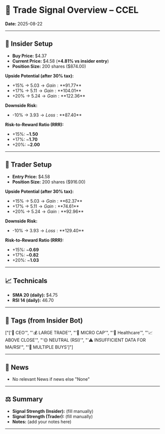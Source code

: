 
# 📝 Trade Signal Overview – CCEL

**Date:** 2025-08-22

---

## 👤 Insider Setup
- **Buy Price:** $4.37
- **Current Price:** $4.58 (**+4.81% vs insider entry**)
- **Position Size:** 200 shares ($874.00)

**Upside Potential (after 30% tax):**
- +15% → $5.03 → Gain: **$91.77**
- +17% → $5.11 → Gain: **$104.01**
- +20% → $5.24 → Gain: **$122.36**

**Downside Risk:**
- -10% → $3.93 → Loss: **$87.40**

**Risk-to-Reward Ratio (RRR):**
- +15%: ~**1.50**
- +17%: ~**1.70**
- +20%: ~**2.00**

---

## 💸 Trader Setup
- **Entry Price:** $4.58
- **Position Size:** 200 shares ($916.00)

**Upside Potential (after 30% tax):**
- +15% → $5.03 → Gain: **$62.37**
- +17% → $5.11 → Gain: **$74.61**
- +20% → $5.24 → Gain: **$92.96**

**Downside Risk:**
- -10% → $3.93 → Loss: **$129.40**

**Risk-to-Reward Ratio (RRR):**
- +15%: ~**0.69**
- +17%: ~**0.82**
- +20%: ~**1.03**

---

## 📈 Technicals
- **SMA 20 (daily):** $4.75
- **RSI 14 (daily):** 46.70

---

## 🧩 Tags (from Insider Bot)
["['👑 CEO'", "'💰 LARGE TRADE'", "'🐣 MICRO CAP'", "'🏥 Healthcare'", "'📈 ABOVE CLOSE'", "'🟡 NEUTRAL (RSI)'", "'⚠️ INSUFFICIENT DATA FOR MA/RSI'", "'🧩 MULTIPLE BUYS']"]

---

## 📢 News
- No relevant News if news else "None"

---

## ⚖️ Summary
- **Signal Strength (Insider):** (fill manually)
- **Signal Strength (Trader):** (fill manually)
- **Notes:** (add your notes here)

---
